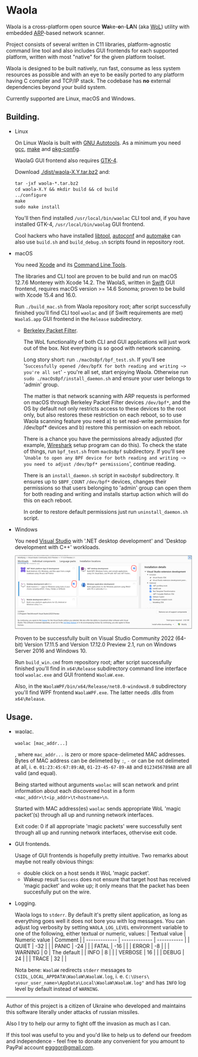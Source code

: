 # Waola
Waola is a cross-platform open source **Wa**ke-**o**n-**LA**N (aka [WoL](https://en.wikipedia.org/wiki/Wake-on-LAN)) utility with embedded [ARP](https://en.wikipedia.org/wiki/Address_Resolution_Protocol)-based network scanner.

Project consists of several written in C11 libraries, platform-agnostic command line tool and also includes GUI frontends for each supported platform, written with most "native" for the given platform toolset.

Waola is designed to be built natively, run fast, consume as less system resources as possible and with an eye to be easily ported to any platform having C compiler and TCP/IP stack. The codebase has **no** external dependencies beyond your build system.

Currently supported are Linux, macOS and Windows.

## Building.
* Linux

    On Linux Waola is built with [GNU Autotools](https://en.wikipedia.org/wiki/GNU_Autotools). As a minimum you need [gcc](https://www.gnu.org/software/gcc/), [make](https://www.gnu.org/software/make/) and [pkg-config](https://www.freedesktop.org/wiki/Software/pkg-config/).
 
    WaolaG GUI frontend also requires [GTK-4](https://www.gtk.org/).

    Download [./dist/waola-X.Y.tar.bz2](./dist/waola-0.1.tar.bz2) and:
 
    ```
    tar -jxf waola-*.tar.bz2
    cd waola-X.Y && mkdir build && cd build
    ../configure
    make
    sudo make install
    ```

    You'll then find installed `/usr/local/bin/waolac` CLI tool and, if you have installed GTK-4, `/usr/local/bin/waolag` GUI frontend.

    Cool hackers who have installed [libtool](https://www.gnu.org/software/libtool/), [autoconf](https://www.gnu.org/software/autoconf/) and [automake](https://www.gnu.org/software/automake/) can also use `build.sh` and `build_debug.sh` scripts found in repository root.

* macOS

    You need [Xcode](https://developer.apple.com/xcode/) and its [Command Line Tools](https://developer.apple.com/download/all/).

    The libraries and CLI tool are proven to be build and run on macOS 12.7.6 Monterey with Xcode 14.2. The WaolaS, written in [Swift](https://developer.apple.com/swift/) GUI frontend, requires macOS version >= 14.6 Sonoma; proven to be build with Xcode 15.4 and 16.0.

    Run `./build_mac.sh` from Waola repository root; after script successfully finished you'll find CLI tool `waolac` and (if Swift requirements are met) `WaolaS.app` GUI frontend in the `Release` subdirectory.

    + [Berkeley Packet Filter](https://en.wikipedia.org/wiki/Berkeley_Packet_Filter).

        The WoL functionality of both CLI and GUI applications will just work out of the box. Not everything is so good with network scanning.
        
        Long story short: run `./macOsBpf/bpf_test.sh`. If you'll see '`Successfully opened /dev/bpfX for both reading and writing ~> you're all set`' - you're all set, start enjoying Waola. Otherwise run `sudo ./macOsBpf/install_daemon.sh` and ensure your user belongs to 'admin' group.
        
        The matter is that network scanning with ARP requests is performed on macOS through Berkeley Packet Filter devices `/dev/bpf*`, and the OS by default not only restricts access to these devices to the root only, but also restores these restriction on each reboot, so to use Waola scanning feature you need a) to set read-write permission for /dev/bpf* devices and b) restore this permission on each reboot. 

        There is a chance you have the permissions already adjusted (for example, [Wireshark](https://www.wireshark.org/) setup program can do this). To check the state of things, run `bpf_test.sh` from `macOsBpf` subdirectory. If you'll see '`Unable to open any BPF device for both reading and writing ~> you need to adjust /dev/bpf* permissions`', continue reading.

        There is an `install_daemon.sh` script in `macOsBpf` subdirectory. It ensures up to `$BPF_COUNT` `/dev/bpf*` devices, changes their permissions so that users belonging to 'admin' group can open them for both reading and writing and installs startup action which will do this on each reboot.

        In order to restore default permissions just run `uninstall_daemon.sh` script.  

* Windows

    You need [Visual Studio](https://visualstudio.microsoft.com/) with '.NET desktop development' and 'Desktop development with C++' workloads.

    <img src="./Graphics/VsInstaller.png" alt="Visual Studio installer screenshot" width="800"/>

    Proven to be successfully built on Visual Studio Community 2022 (64-bit) Version 17.11.5 and Version 17.12.0 Preview 2.1, run on Windows Server 2016 and Windows 10.

    Run `build_win.cmd` from repository root; after script successfully finished you'll find in `x64\Release` subdirectory command line interface tool `waolac.exe` and GUI frontend `WaolaW.exe`.

    Also, in the `WaolaWPF/bin/x64/Release/net8.0-windows8.0` subdirectory you'll find WPF frontend `WaolaWPF.exe`. The latter needs .dlls from `x64\Release`.

## Usage.
* waolac.

    `waolac [mac_addr...]`

    , where `mac_addr...` is zero or more space-delimeted MAC addresses. Bytes of MAC address can be delimeted by `:`, `-` or can be not delimeted at all, i. e. `01:23:45:67:89:AB`, `01-23-45-67-89-AB` and `0123456789AB` are all valid (and equal).

    Being started without arguments `waolac` will scan network and print information about each discovered host in a form `<mac_addr>\t<ip_addr>\t<hostname>\n`.

    Started with MAC address(es) `waolac` sends appropriate WoL 'magic packet'(s) through all up and running network interfaces.

    Exit code: 0 if all appropriate 'magic packets' were successfully sent through all up and running network interfaces, othervise exit code.

* GUI frontends.

    Usage of GUI frontends is hopefully pretty intuitive. Two remarks about maybe not really obvious things:
    + double ckick on a host sends it WoL 'magic packet'.
    + Wakeup result `Success` does not ensure that target host has received 'magic packet' and woke up; it only means that the packet has been succesfully put on the wire.

* Logging.

    Waola logs to `stderr`. By default it's pretty silent application, as long as everything goes well it does not bore you with log messages. You can adjust log verbosity by setting `WAOLA_LOG_LEVEL` environment variable to one of the following, either textual or numeric, values:
    | Textual value | Numeric value |   Comment   |
    | ------------- | ------------- | ----------- |
    |    QUIET      |     -32       |             |
    |    PANIC      |     -24       |             |
    |    FATAL      |     -16       |             |
    |    ERROR      |     -8        |             |
    |    WARNING    |      0        | The default |
    |    INFO       |      8        |             |
    |    VERBOSE    |      16       |             |
    |    DEBUG      |      24       |             |
    |    TRACE      |      32       |             |
    
    Nota bene: `WaolaW` redirects `stderr` messages to `CSIDL_LOCAL_APPDATA\WaolaW\WaolaW.log`, i. e. `C:\Users\<your_user_name>\AppData\Local\WaolaW\WaolaW.log"` and has `INFO` log level by default instead of `WARNING`.
    
____

Author of this project is a citizen of Ukraine who developed and maintains this software literally under attacks of russian missiles.

Also I try to help our army to fight off the invasion as much as I can.

If this tool was useful to you and you'd like to help us to defend our freedom and independence - feel free to donate any convenient for you amount to PayPal account egggor@gmail.com.
